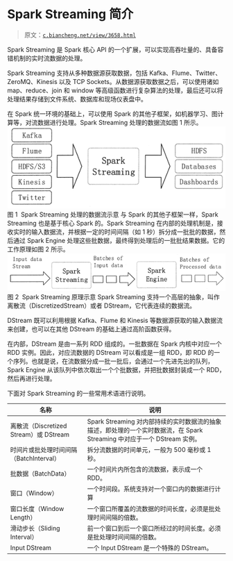 # Spark Streaming 简介

> 原文：[`c.biancheng.net/view/3658.html`](http://c.biancheng.net/view/3658.html)

Spark Streaming 是 Spark 核心 API 的一个扩展，可以实现高吞吐量的、具备容错机制的实时流数据的处理。

Spark Streaming 支持从多种数据源获取数据，包括 Kafka、Flume、Twitter、ZeroMQ、Kinesis 以及 TCP Sockets。从数据源获取数据之后，可以使用诸如 map、reduce、join 和 window 等高级函数进行复杂算法的处理，最后还可以将处理结果存储到文件系统、数据库和现场仪表盘中。

在 Spark 统一环境的基础上，可以使用 Spark 的其他子框架，如机器学习、图计算等，对流数据进行处理。Spark Streaming 处理的数据流如图 1 所示。![Spark Streaming 处理的数据流示意](img/192e6e7d0ff15e6ae96cf43bcaa0e319.png)
图 1  Spark Streaming 处理的数据流示意
与 Spark 的其他子框架一样，Spark Streaming 也是基于核心 Spark 的。Spark Streaming 在内部的处理机制是，接收实时的输入数据流，并根据一定的时间间隔（如 1 秒）拆分成一批批的数据，然后通过 Spark Engine 处理这些批数据，最终得到处理后的一批批结果数据。它的工作原理如图 2 所示。
![Spark Streaming 原理示意](img/578981965436ef9a8f81b4483054facb.png)
图 2  Spark Streaming 原理示意
Spark Streaming 支持一个高层的抽象，叫作离散流（DiscretizedStream）或者 DStream，它代表连续的数据流。

DStream 既可以利用根据 Kafka、Flume 和 Kinesis 等数据源获取的输入数据流来创建，也可以在其他 DStream 的基础上通过高阶函数获得。

在内部，DStream 是由一系列 RDD 组成的。一批数据在 Spark 内核中对应一个 RDD 实例。因此，对应流数据的 DStream 可以看成是一组 RDD，即 RDD 的一个序列。也就是说，在流数据分成一批一批后，会通过一个先进先出的队列，Spark Engine 从该队列中依次取出一个个批数据，并把批数据封装成一个 RDD，然后再进行处理。

下面对 Spark Streaming 的一些常用术语进行说明。

| 名称 | 说明 |
| --- | --- |
| 离散流（Discretized Stream）或 DStream | Spark Streaming 对内部持续的实时数据流的抽象描述，即处理的一个实时数据流，在 Spark Streaming 中对应于一个 DStream 实例。 |
| 时间片或批处理时间间隔（BatchInterval） | 拆分流数据的时间单元，一般为 500 毫秒或 1 秒。 |
| 批数据（BatchData） | 一个时间片内所包含的流数据，表示成一个 RDD。 |
| 窗口（Window） | 一个时间段。系统支持对一个窗口内的数据进行计算 |
| 窗口长度（Window Length） | 一个窗口所覆盖的流数据的时间长度，必须是批处理时间间隔的倍数。 |
| 滑动步长（Sliding Interval） | 前一个窗口到后一个窗口所经过的时间长度。必须是批处理时间间隔的倍数。 |
| Input DStream | 一个 Input DStream 是一个特殊的 DStream。 |